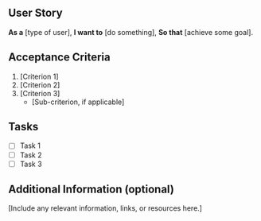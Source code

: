 ## User Story

**As a** [type of user],
**I want to** [do something],
**So that** [achieve some goal].

## Acceptance Criteria

1. [Criterion 1]
2. [Criterion 2]
3. [Criterion 3]
   - [Sub-criterion, if applicable]

## Tasks

- [ ] Task 1
- [ ] Task 2
- [ ] Task 3

## Additional Information (optional)

[Include any relevant information, links, or resources here.]
